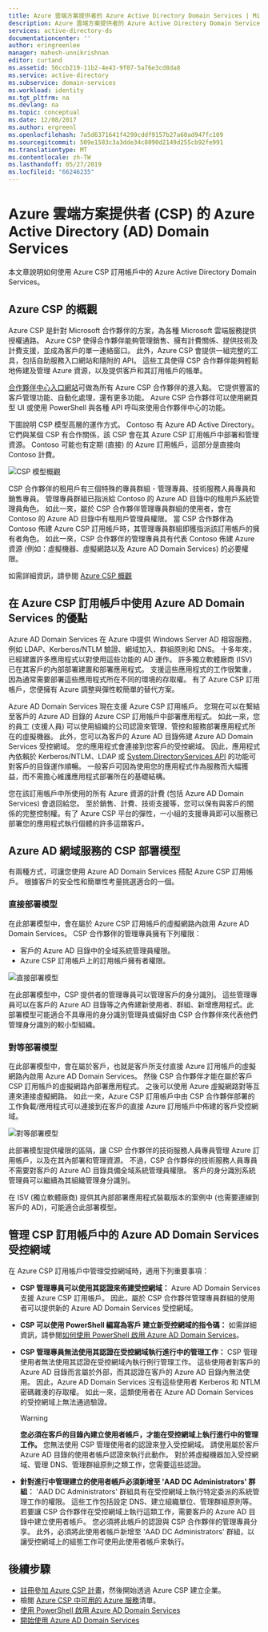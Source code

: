 ```yaml
---
title: Azure 雲端方案提供者的 Azure Active Directory Domain Services | Microsoft Docs
description: Azure 雲端方案提供者的 Azure Active Directory Domain Services。
services: active-directory-ds
documentationcenter: ''
author: eringreenlee
manager: mahesh-unnikrishnan
editor: curtand
ms.assetid: 56ccb219-11b2-4e43-9f07-5a76e3cd8da8
ms.service: active-directory
ms.subservice: domain-services
ms.workload: identity
ms.tgt_pltfrm: na
ms.devlang: na
ms.topic: conceptual
ms.date: 12/08/2017
ms.author: ergreenl
ms.openlocfilehash: 7a5d6371641f4299cddf9157b27a60ad947fc109
ms.sourcegitcommit: 509e1583c3a3dde34c8090d2149d255cb92fe991
ms.translationtype: MT
ms.contentlocale: zh-TW
ms.lasthandoff: 05/27/2019
ms.locfileid: "66246235"
---
```

# <a name="azure-active-directory-ad-domain-services-for-azure-cloud-solution-providers-csp"></a>Azure 雲端方案提供者 (CSP) 的 Azure Active Directory (AD) Domain Services
本文章說明如何使用 Azure CSP 訂用帳戶中的 Azure Active Directory Domain Services。

## <a name="overview-of-azure-csp"></a>Azure CSP 的概觀
Azure CSP 是針對 Microsoft 合作夥伴的方案，為各種 Microsoft 雲端服務提供授權通路。 Azure CSP 使得合作夥伴能夠管理銷售、擁有計費關係、提供技術及計費支援，並成為客戶的單一連絡窗口。 此外，Azure CSP 會提供一組完整的工具，包括自助服務入口網站和隨附的 API。 這些工具使得 CSP 合作夥伴能夠輕鬆地佈建及管理 Azure 資源，以及提供客戶和其訂用帳戶的帳單。

[合作夥伴中心入口網站](https://docs.microsoft.com/azure/cloud-solution-provider/overview/partner-center-overview)可做為所有 Azure CSP 合作夥伴的進入點。 它提供豐富的客戶管理功能、自動化處理，還有更多功能。 Azure CSP 合作夥伴可以使用網頁型 UI 或使用 PowerShell 與各種 API 呼叫來使用合作夥伴中心的功能。

下圖說明 CSP 模型高層的運作方式。 Contoso 有 Azure AD Active Directory。 它們與某個 CSP 有合作關係，該 CSP 會在其 Azure CSP 訂用帳戶中部署和管理資源。 Contoso 可能也有定期 (直接) 的 Azure 訂用帳戶，這部分是直接向 Contoso 計費。

![CSP 模型概觀](./media/csp/csp_model_overview.png)

CSP 合作夥伴的租用戶有三個特殊的專員群組 - 管理專員、技術服務人員專員和銷售專員。 管理專員群組已指派給 Contoso 的 Azure AD 目錄中的租用戶系統管理員角色。 如此一來，屬於 CSP 合作夥伴管理專員群組的使用者，會在 Contoso 的 Azure AD 目錄中有租用戶管理員權限。 當 CSP 合作夥伴為 Contoso 佈建 Azure CSP 訂用帳戶時，其管理專員群組即獲指派該訂用帳戶的擁有者角色。 如此一來，CSP 合作夥伴的管理專員具有代表 Contoso 佈建 Azure 資源 (例如：虛擬機器、虛擬網路以及 Azure AD Domain Services) 的必要權限。

如需詳細資訊，請參閱 [Azure CSP 概觀](https://docs.microsoft.com/azure/cloud-solution-provider/overview/azure-csp-overview)

## <a name="benefits-of-using-azure-ad-domain-services-in-an-azure-csp-subscription"></a>在 Azure CSP 訂用帳戶中使用 Azure AD Domain Services 的優點
Azure AD Domain Services 在 Azure 中提供 Windows Server AD 相容服務，例如 LDAP、Kerberos/NTLM 驗證、網域加入、群組原則和 DNS。 十多年來，已經建置許多應用程式以對使用這些功能的 AD 運作。 許多獨立軟體廠商 (ISV) 已在其客戶的內部部署建置和部署應用程式。 支援這些應用程式的工作很繁重，因為通常需要部署這些應用程式所在不同的環境的存取權。 有了 Azure CSP 訂用帳戶，您便擁有 Azure 調整與彈性較簡單的替代方案。

Azure AD Domain Services 現在支援 Azure CSP 訂用帳戶。 您現在可以在繫結至客戶的 Azure AD 目錄的 Azure CSP 訂用帳戶中部署應用程式。 如此一來，您的員工 (支援人員) 可以使用組織的公司認證來管理、管控和服務部署應用程式所在的虛擬機器。 此外，您可以為客戶的 Azure AD 目錄佈建 Azure AD Domain Services 受控網域。 您的應用程式會連接到您客戶的受控網域。 因此，應用程式內依賴於 Kerberos/NTLM、LDAP 或 [System.DirectoryServices API](/dotnet/api/system.directoryservices) 的功能可對客戶的目錄運作順暢。 一般客戶可因為使用您的應用程式作為服務而大幅獲益，而不需擔心維護應用程式部署所在的基礎結構。

您在該訂用帳戶中所使用的所有 Azure 資源的計費 (包括 Azure AD Domain Services) 會退回給您。 至於銷售、計費、技術支援等，您可以保有與客戶的關係的完整控制權。有了 Azure CSP 平台的彈性，一小組的支援專員即可以服務已部署您的應用程式執行個體的許多這類客戶。


## <a name="csp-deployment-models-for-azure-ad-domain-services"></a>Azure AD 網域服務的 CSP 部署模型
有兩種方式，可讓您使用 Azure AD Domain Services 搭配 Azure CSP 訂用帳戶。 根據客戶的安全性和簡單性考量挑選適合的一個。

### <a name="direct-deployment-model"></a>直接部署模型
在此部署模型中，會在屬於 Azure CSP 訂用帳戶的虛擬網路內啟用 Azure AD Domain Services。 CSP 合作夥伴的管理專員擁有下列權限：
* 客戶的 Azure AD 目錄中的全域系統管理員權限。
* Azure CSP 訂用帳戶上的訂用帳戶擁有者權限。

![直接部署模型](./media/csp/csp_direct_deployment_model.png)

在此部署模型中，CSP 提供者的管理專員可以管理客戶的身分識別。 這些管理專員可以在客戶的 Azure AD 目錄等之內佈建新使用者、群組、新增應用程式。此部署模型可能適合不具專用的身分識別管理員或偏好由 CSP 合作夥伴來代表他們管理身分識別的較小型組織。


### <a name="peered-deployment-model"></a>對等部署模型
在此部署模型中，會在屬於客戶，也就是客戶所支付直接 Azure 訂用帳戶的虛擬網路內啟用 Azure AD Domain Services。 然後 CSP 合作夥伴才能在屬於客戶 CSP 訂用帳戶的虛擬網路內部署應用程式。 之後可以使用 Azure 虛擬網路對等互連來連接虛擬網路。 如此一來，Azure CSP 訂用帳戶中由 CSP 合作夥伴部署的工作負載/應用程式可以連接到在客戶的直接 Azure 訂用帳戶中佈建的客戶受控網域。

![對等部署模型](./media/csp/csp_peered_deployment_model.png)

此部署模型提供權限的區隔，讓 CSP 合作夥伴的技術服務人員專員管理 Azure 訂用帳戶，以及在其內部署和管理資源。 不過，CSP 合作夥伴的技術服務人員專員不需要對客戶的 Azure AD 目錄具備全域系統管理員權限。 客戶的身分識別系統管理員可以繼續為其組織管理身分識別。

在 ISV (獨立軟體廠商) 提供其內部部署應用程式裝載版本的案例中 (也需要連線到客戶的 AD)，可能適合此部署模型。


## <a name="administering-azure-ad-domain-services-managed-domains-in-csp-subscriptions"></a>管理 CSP 訂用帳戶中的 Azure AD Domain Services 受控網域
在 Azure CSP 訂用帳戶中管理受控網域時，適用下列重要事項：

* **CSP 管理專員可以使用其認證來佈建受控網域：** Azure AD Domain Services 支援 Azure CSP 訂用帳戶。 因此，屬於 CSP 合作夥伴管理專員群組的使用者可以提供新的 Azure AD Domain Services 受控網域。

* **CSP 可以使用 PowerShell 編寫為客戶 建立新受控網域的指令碼：** 如需詳細資訊，請參閱[如何使用 PowerShell 啟用 Azure AD Domain Services](powershell-create-instance.md)。

* **CSP 管理專員無法使用其認證在受控網域執行進行中的管理工作：** CSP 管理使用者無法使用其認證在受控網域內執行例行管理工作。 這些使用者對客戶的 Azure AD 目錄而言屬於外部，而其認證在客戶的 Azure AD 目錄內無法使用。 因此，Azure AD Domain Services 沒有這些使用者 Kerberos 和 NTLM 密碼雜湊的存取權。 如此一來，這類使用者在 Azure AD Domain Services 的受控網域上無法通過驗證。

  > [!WARNING]
  > **您必須在客戶的目錄內建立使用者帳戶，才能在受控網域上執行進行中的管理工作。**
  > 您無法使用 CSP 管理使用者的認證來登入受控網域。 請使用屬於客戶 Azure AD 目錄的使用者帳戶認證來執行此動作。 對於將虛擬機器加入受控網域、管理 DNS、管理群組原則之類工作，您需要這些認證。
  >

* **針對進行中管理建立的使用者帳戶必須新增至 'AAD DC Administrators' 群組：** 'AAD DC Administrators' 群組具有在受控網域上執行特定委派的系統管理工作的權限。 這些工作包括設定 DNS、建立組織單位、管理群組原則等。若要讓 CSP 合作夥伴在受控網域上執行這類工作，需要客戶的 Azure AD 目錄中建立使用者帳戶。 您必須將此帳戶的認證與 CSP 合作夥伴的管理專員分享。 此外，必須將此使用者帳戶新增至 'AAD DC Administrators' 群組，以讓受控網域上的組態工作可使用此使用者帳戶來執行。


## <a name="next-steps"></a>後續步驟
* [註冊參加 Azure CSP 計畫](https://docs.microsoft.com/partner-center/enrolling-in-the-csp-program)，然後開始透過 Azure CSP 建立企業。
* 檢閱 [Azure CSP 中可用的 Azure 服務](https://docs.microsoft.com/azure/cloud-solution-provider/overview/azure-csp-available-services)清單。
* [使用 PowerShell 啟用 Azure AD Domain Services](powershell-create-instance.md)
* [開始使用 Azure AD Domain Services](create-instance.md)
